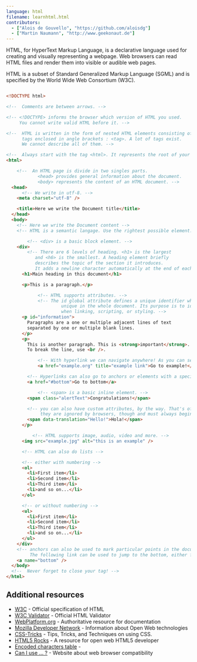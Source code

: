 ```yaml
---
language: html
filename: learnhtml.html
contributors:
  - ["Alois de Gouvello", "https://github.com/aloisdg"]
  - ["Martin Naumann", "http://www.geekonaut.de"]
---
```


HTML, for HyperText Markup Language, is a declarative language used for creating and visually representing a webpage. Web browsers can read HTML files and render them into visible or audible web pages.

HTML is a subset of Standard Generalized Markup Language (SGML) and is specified by the World Wide Web Consortium (W3C).

```html

<!DOCTYPE html>

<!--  Comments are between arrows. -->

<!-- <!DOCTYPE> informs the browser which version of HTML you used.
	 You cannot write valid HTML before it. -->

<!--  HTML is written in the form of nested HTML elements consisting of
      tags enclosed in angle brackets : <tag>. A lot of tags exist.
      We cannot describe all of them. -->

<!--  Always start with the tag <html>. It represents the root of your page. -->
<html>

	<!--  An HTML page is divide in two singles parts.
    		<head> provides general information about the document.
    		<body> represents the content of an HTML document. -->
  <head>
      <!-- We write in utf-8. -->
    <meta charset="utf-8" />

    <title>Here we write the Document title</title>
  </head>
  <body>
  	<!-- Here we write the Document content -->
  	<!-- HTML is a semantic langage. Use the rightest possible element. -->

		<!-- <div> is a basic block element. -->
    <div>
    	<!-- There are 6 levels of heading. <h1> is the largest
           and <h6> is the smallest. A heading element briefly
           describes the topic of the section it introduces.
           It adds a newline character automatically at the end of each one. -->
      <h1>Main heading in this document</h1>

      <p>This is a paragraph.</p>

			<!-- HTML supports attributes. -->
			<!-- The id global attribute defines a unique identifier which must be
					 unique in the whole document. Its purpose is to identify the element
					 when linking, scripting, or styling. -->
      <p id="information">
        Paragraphs are a one or multiple adjacent lines of text
        separated by one or multiple blank lines.
      </p>
      <p>
        This is another paragraph. This is <strong>important</strong>.
        To break the line, use <br />.

		    <!-- With hyperlink we can navigate anywhere! As you can see, there are more attributes, like "href" to point to the target of the link or "title" to tell the browser what the link shall be described as when hovering-->
		    <a href="example.org" title="example link">Go to example!</a>

        <!-- Hyperlinks can also go to anchors or elements with a specific id in the same document -->
        <a href="#bottom">Go to bottom</a>

		    <!-- <span> is a basic inline element. -->
        <span class="alertText">Congratulations!</span>

        <!-- you can also have custom attributes, by the way. That's often handy for scripting or styling elements
             they are ignored by browsers, though and must always begin with "data-" -->
        <span data-translation="Hello!">Hola!</span>
      </p>

		  <!-- HTML supports image, audio, video and more. -->
      <img src="example.jpg" alt="this is an example" />

      <!-- HTML can also do lists -->

      <!-- either with numbering -->
      <ol>
        <li>First item</li>
        <li>Second item</li>
        <li>Third item</li>
        <li>and so on...</li>
      </ol>

      <!-- or without numbering -->
      <ul>
        <li>First item</li>
        <li>Second item</li>
        <li>Third item</li>
        <li>and so on...</li>
      </ul>
    </div>
    <!-- anchors can also be used to mark particular points in the document instead of other documents.
         The following link can be used to jump to the bottom, either from another link in this document or by appending #bottom to the address of this document -->
    <a name="bottom" />
  </body>
  <!--  Never forget to close your tag! -->
</html>

```

## Additional resources

- [W3C](http://www.w3.org/TR/html/) - Official specification of HTML
- [W3C Validator](https://validator.w3.org/) - Official HTML Validator
- [WebPlatform.org](http://www.webplatform.org/) - Authoritative resource for documentation
- [Mozilla Developer Network](https://developer.mozilla.org/en-US/docs/Web/HTML/) - Information about Open Web technologies
- [CSS-Tricks](https://css-tricks.com/) - Tips, Tricks, and Techniques on using CSS.
- [HTML5 Rocks](http://www.html5rocks.com/en/) - A resource for open web HTML5 developer
- [Encoded characters table](http://dev.w3.org/html5/html-author/charref) -
- [Can I use ... ?](http://caniuse.com/) - Website about web browser compatibility
